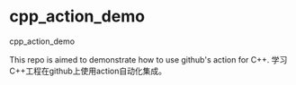 # cpp_action_demo
cpp_action_demo

This repo is aimed to demonstrate how to use github's action for C++.
学习C++工程在github上使用action自动化集成。
